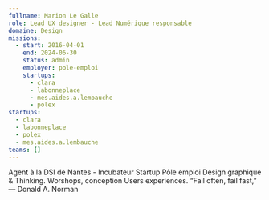 ```yaml
---
fullname: Marion Le Galle
role: Lead UX designer - Lead Numérique responsable
domaine: Design
missions:
  - start: 2016-04-01
    end: 2024-06-30
    status: admin
    employer: pole-emploi
    startups:
      - clara
      - labonneplace
      - mes.aides.a.lembauche
      - polex
startups:
  - clara
  - labonneplace
  - polex
  - mes.aides.a.lembauche
teams: []
---
```

Agent à la DSI de Nantes - Incubateur Startup Pôle emploi Design graphique & Thinking. Worshops, conception Users experiences. “Fail often, fail fast,” ― Donald A. Norman